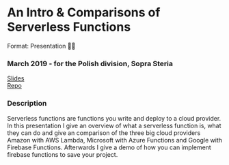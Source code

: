 # An Intro & Comparisons of Serverless Functions
Format: Presentation 👨‍🏫

### March 2019 - for the Polish division, Sopra Steria
[Slides](https://docs.google.com/presentation/d/1B449-oh75w_xJSorUbQesCwmFNYX5vCvdFNHaMN_038/edit?usp=sharing)  
[Repo](https://github.com/gautemo/firebase-image-chat)

### Description
Serverless functions are functions you write and deploy to a cloud provider.
In this presentation I give an overview of what a serverless function is, what they can do and give an comparison
of the three big cloud providers Amazon with AWS Lambda, Microsoft with Azure Functions and Google with Firebase Functions.
Afterwards I give a demo of how you can implement firebase functions to save your project.

